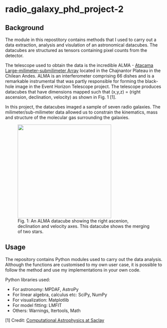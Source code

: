 # radio_galaxy_phd_project-2

## Background
The module in this repostitory contains methods that I used to carry out a data extraction, analysis and visulation of an astronomical datacubes. The datacubes are structured as tensors containing pixel counts from the detector. 

The telescope used to obtain the data is the incredible ALMA - <a href="https://www.almaobservatory.org/en/home/">Atacama Large-milimeter-submilimeter Array</a> located in the Chajnantor Plateau in the Chilean Andes. ALMA is an interferometer comprising 66 dishes and is a remarkable instrumental that was partly responsible for forming the black-hole image in the Event Horizon Telescope project. The telescope produces datacubes that have dimensions mapped such that (x,y,z) = (right ascension, declination, velocity) as shown in Fig. 1 [1]. 

In this project, the datacubes imaged a sample of seven radio galaxies. The milimeter/sub-milimeter data allowed us to constrain the kinematics, mass and structure of the molecular gas surrounding the galaxies. 

<figure>
<img src="alma_datacube.jpg" height="300">
  <figcaption>Fig. 1: An ALMA datacube showing the right ascenion, declination and velocity axes. This datacube shows the merging of two stars.</figcaption>
</figure>

## Usage
The repository contains Python modules used to carry out the data analysis. Although the functions are customised to my own user case, it is possible to follow the method and use my implementations in your own code. 

Python libraries used:
- For astronomy: MPDAF, AstroPy
- For linear algebra, calculus etc: SciPy, NumPy
- For visualization: Matplotlib
- For model fitting: LMFIT
- Others: Warnings, Itertools, Math


[1] Credit: <a href="http://irfu.cea.fr/Projets/COAST/">Computational Astrophysics at Saclay</a>